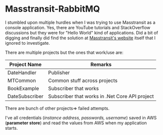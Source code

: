 ﻿# Masstransit-RabbitMQ

I stumbled upon multiple hurdles when I was trying to use Masstransit as a console application. Yes, there are YouTube tutorials and StackOverflow discussions but they were for "Hello World" kind of applications. Did a bit of digging and finally did find the solution at [Masstransit's website](https://masstransit-project.com/usage/containers/msdi.html) itself that I ignored to investigate.

There are multiple projects but the ones that work/use are:

|Project Name|Remarks  |
|--|--|
|DateHandler  |Publisher|
|MTCommon|Common stuff across projects|
|BookExample| Subscriber that works|
|DateSubscriber|Subscriber that works in .Net Core API project|

There are bunch of other projects=> failed attempts.

I've all credentials (*instance address, passwords, username*) saved in AWS (**parameter store**) and read the values from AWS when my application starts. 


